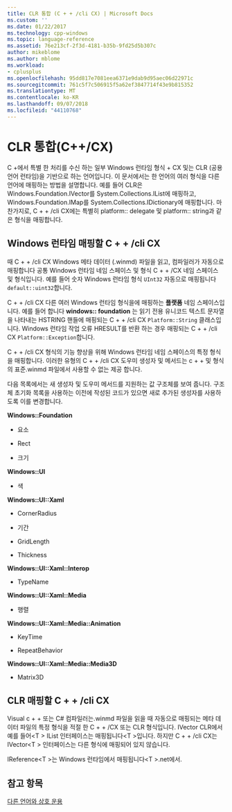 ```yaml
---
title: CLR 통합 (C + + /cli CX) | Microsoft Docs
ms.custom: ''
ms.date: 01/22/2017
ms.technology: cpp-windows
ms.topic: language-reference
ms.assetid: 76e213cf-2f3d-4181-b35b-9fd25d5b307c
author: mikeblome
ms.author: mblome
ms.workload:
- cplusplus
ms.openlocfilehash: 95dd817e7081eea6371e9dab9d95aec06d22971c
ms.sourcegitcommit: 761c5f7c506915f5a62ef3847714f43e9b815352
ms.translationtype: MT
ms.contentlocale: ko-KR
ms.lasthandoff: 09/07/2018
ms.locfileid: "44110768"
---
```

# <a name="clr-integration-ccx"></a>CLR 통합(C++/CX)

C +에서 특별 한 처리를 수신 하는 일부 Windows 런타임 형식 + CX 및는 CLR (공용 언어 런타임)을 기반으로 하는 언어입니다. 이 문서에서는 한 언어의 여러 형식을 다른 언어에 매핑하는 방법을 설명합니다. 예를 들어 CLR은 Windows.Foundation.IVector를 System.Collections.IList에 매핑하고, Windows.Foundation.IMap를 System.Collections.IDictionary에 매핑합니다. 마찬가지로, C + + /cli CX에는 특별히 platform:: delegate 및 platform:: string과 같은 형식을 매핑합니다.

## <a name="mapping-the-windows-runtime-to-ccx"></a>Windows 런타임 매핑할 C + + /cli CX

때 C + + /cli CX Windows 메타 데이터 (.winmd) 파일을 읽고, 컴파일러가 자동으로 매핑합니다 공통 Windows 런타임 네임 스페이스 및 형식 C + + /CX 네임 스페이스 및 형식입니다. 예를 들어 숫자 Windows 런타임 형식 `UInt32` 자동으로 매핑됩니다 `default::uint32`합니다.

C + + /cli CX 다른 여러 Windows 런타임 형식을에 매핑하는 **플랫폼** 네임 스페이스입니다. 예를 들어 합니다 **windows:: foundation** 는 읽기 전용 유니코드 텍스트 문자열을 나타내는 HSTRING 핸들에 매핑되는 C + + /cli CX `Platform::String` 클래스입니다. Windows 런타임 작업 오류 HRESULT를 반환 하는 경우 매핑되는 C + + /cli CX `Platform::Exception`합니다.

C + + /cli CX 형식의 기능 향상을 위해 Windows 런타임 네임 스페이스의 특정 형식을 매핑합니다. 이러한 유형의 C + + /cli CX 도우미 생성자 및 메서드는 c + + 및 형식의 표준.winmd 파일에서 사용할 수 없는 제공 합니다.

다음 목록에서는 새 생성자 및 도우미 메서드를 지원하는 값 구조체를 보여 줍니다. 구조체 초기화 목록을 사용하는 이전에 작성된 코드가 있으면 새로 추가된 생성자를 사용하도록 이를 변경합니다.

**Windows::Foundation**

- 요소

- Rect

- 크기

**Windows::UI**

- 색

**Windows::UI::Xaml**

- CornerRadius

- 기간

- GridLength

- Thickness

**Windows::UI::Xaml::Interop**

- TypeName

**Windows::UI::Xaml::Media**

- 행렬

**Windows::UI::Xaml::Media::Animation**

- KeyTime

- RepeatBehavior

**Windows::UI::Xaml::Media::Media3D**

- Matrix3D

## <a name="mapping-the-clr-to-ccx"></a>CLR 매핑할 C + + /cli CX

Visual c + + 또는 C# 컴파일러는.winmd 파일을 읽을 때 자동으로 매핑되는 메타 데이터 파일의 특정 형식을 적절 한 C + + /CX 또는 CLR 형식입니다. IVector CLR에서 예를 들어\<T > IList 인터페이스는 매핑됩니다\<T >입니다. 하지만 C + + /cli CX는 IVector\<T > 인터페이스는 다른 형식에 매핑되어 있지 않습니다.

IReference\<T >는 Windows 런타임에서 매핑됩니다\<T >.net에서.

## <a name="see-also"></a>참고 항목

[다른 언어와 상호 운용](../cppcx/interoperating-with-other-languages-c-cx.md)